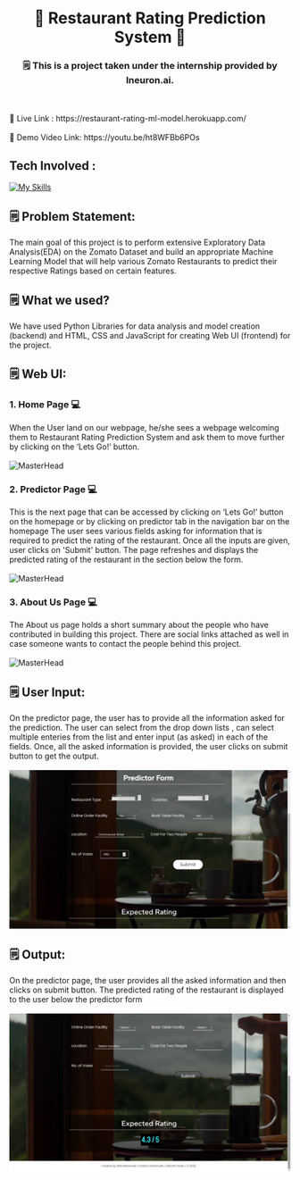 <h1 align="center"> 👋 Restaurant Rating Prediction System 👋</h1>
<h3 align="center">🗒 This is a project taken under the internship provided by Ineuron.ai.</h3>
<br><br>
🔗 Live Link : https://restaurant-rating-ml-model.herokuapp.com/  <br>
<br>
🔗 Demo Video Link: https://youtu.be/ht8WFBb6POs 

## Tech Involved :
[![My Skills](https://skills.thijs.gg/icons?i=python,flask,html,css,js,vscode,git,github,heroku&theme=light)](https://skills.thijs.gg)

## 🗒 Problem Statement:<br>

The main goal of this project is to perform extensive Exploratory Data Analysis(EDA) on
the Zomato Dataset and build an appropriate Machine Learning Model that will help
various Zomato Restaurants to predict their respective Ratings based on certain
features.
## 🗒 What we used? <br>
We have used Python Libraries for data analysis and model creation (backend) and HTML, CSS and JavaScript for creating Web UI (frontend) for the project.

## 🗒 Web UI: <br>

### 1. Home Page 💻<br>
When the User land on our webpage, he/she sees a webpage welcoming them to Restaurant Rating Prediction System and ask them to move further by clicking on the ‘Lets Go!’ button.
<br><br>
![MasterHead](https://github.com/RitikRatnawat/Restaurant-Rating-Prediction/blob/d1c54a8d739a84ddde3be92c3d5a8d97894475c1/static/images/readme_imgs/des1.gif)
<br>
### 2. Predictor Page 💻<br>
This is the next page that can be accessed by clicking on ‘Lets Go!’ button on the homepage or by clicking on predictor tab in the navigation bar on the homepage The user sees various fields asking for information that is required to predict the rating of the restaurant. Once all the inputs are given, user clicks on 'Submit' button. The page refreshes and displays the predicted rating of the restaurant in the section below the form.<br>
<br>
![MasterHead](https://github.com/RitikRatnawat/Restaurant-Rating-Prediction/blob/d1c54a8d739a84ddde3be92c3d5a8d97894475c1/static/images/readme_imgs/des2.gif)
<br>

### 3. About Us Page 💻<br>
The About us page holds a short summary about the people who have contributed in building this project. There are social links attached as well in case someone wants to contact the people behind this project.<br>
<br>
![MasterHead](https://github.com/RitikRatnawat/Restaurant-Rating-Prediction/blob/d1c54a8d739a84ddde3be92c3d5a8d97894475c1/static/images/readme_imgs/des3.gif)
<br>
          
 ## 🗒 User Input: <br>
 On the predictor page, the user has to provide all the information asked for the prediction. The user can select from the drop down lists , can select multiple enteries from the list and enter input (as asked) in each of the fields. Once, all the asked information is provided, the user clicks on submit button to get the output.<br>
 <br>
 <img alt = "user_input.png" src = "https://github.com/RitikRatnawat/Restaurant-Rating-Prediction/blob/d1c54a8d739a84ddde3be92c3d5a8d97894475c1/static/images/readme_imgs/userinput.png">
<br>
## 🗒 Output: <br>
On the predictor page, the user provides all the asked information and then clicks on submit button. The predicted rating  of the restaurant is displayed to the user below the predictor form <br><br>
<img alt = "user_output.png" src = "https://github.com/RitikRatnawat/Restaurant-Rating-Prediction/blob/d1c54a8d739a84ddde3be92c3d5a8d97894475c1/static/images/readme_imgs/useroutput.png">
